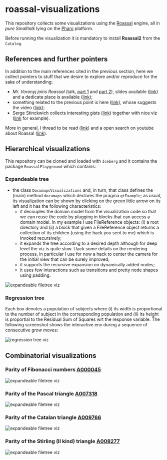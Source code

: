 # roassal-visualizations

This repository collects some visualizations using the [Roassal](http://agilevisualization.com/) 
engine, all in *pure Smalltalk* lying on the [Pharo](http://pharo.org/) platform.

Before running the visualization it is mandatory to install __Roassal2__ from the `Catalog`.

## References and further pointers

In addition to the main references cited in the previous section, here we collect pointers to stuff that we desire to
explore and/or reproduce for the sake of understanding:

- *Mr. Voronyj joins Roassal* (talk, [part 1](https://www.youtube.com/watch?v=IUpndOXOsnY) and [part 2](https://www.youtube.com/watch?v=XsF3YaC1m_w)), slides available ([link](http://esug.org/data/ESUG2014/2%20tuesday/1500-1530%20Mr.%20Voronyj%20joins%20Roassal/PresVoronyjDiagram.pdf)) and a dedicate place is available ([link](http://natalia.tymch.uk/RTVoronyjDiagram/));
- something related to the previous point is here ([link](http://lists.pharo.org/pipermail/pharo-dev_lists.pharo.org/2014-August/099437.html)), whose suggests the video ([link](https://www.youtube.com/watch?v=CuimMwuZiGA&feature=youtu.be));
- Serge Stinckwich collects interesting gists ([link](https://gist.github.com/SergeStinckwich?direction=desc&sort=updated)) together with nice viz ([link](https://www.youtube.com/watch?v=tadvdsSC98w) for example).

More in general, I thread to be read ([link](https://www.reddit.com/r/smalltalk/comments/723kqr/what_do_you_do_with_pharosqueak/)) and a open search on youtube about Roassal ([link](https://www.youtube.com/results?search_query=roassal)).

## Hierarchical visualizations

This repository can be cloned and loaded with `Iceberg` and it contains the package `RoassalPlayground` which contains:

### Expandeable tree
- the class `DocumapsVisualizations` and, in turn, that class defines the (main) method `documaps` which declares the pragma `gtExample`; as usual, its visualization can be shown by clicking on the green little arrow on its left and it has the following characteristics:
  - it decouples the domain model from the visualization code so that we can reuse the code by plugging in blocks that can access a domain model. In my example I use FileReference objects: (i) a root directory and (ii) a block that given a FileReference object returns a collection of its children (using the hack you sent to me) which is invoked recursively;
  - it expands the tree according to a desired depth although for deep level the viz is quite slow. I lack some details on the rendering process, in particular I use for now a hack to center the camera for the initial view that can be surely improved;
  - it supports the recursive expansion on dynamically added nodes;
  - it uses few interactions such as transitions and pretty node shapes using padding.
  
![expandeable filetree viz](https://github.com/massimo-nocentini/roassal-visualizations/blob/master/filetree.svg)

### Regression tree
Each box denotes a population of subjects where (i) its width is proportional to the number of subject in the corresponding
population and (ii) its height is proportial to the Residual Sum of Squares wrt the response variable. The following screenshot shows the interactive env during a sequence of consecutive *grow* moves:

![regression tree viz](https://github.com/massimo-nocentini/roassal-visualizations/blob/master/regression-tree-during-grow-moves.png)

## Combinatorial visualizations

### Parity of Fibonacci numbers [A000045](https://oeis.org/A000045)
![expandeable filetree viz](https://github.com/massimo-nocentini/roassal-visualizations/blob/master/fibonacci.svg)

### Parity of the Pascal triangle [A007318](https://oeis.org/A007318)
![expandeable filetree viz](https://github.com/massimo-nocentini/roassal-visualizations/blob/master/pascal.svg)

### Parity of the Catalan triangle [A009766](https://oeis.org/A009766)
![expandeable filetree viz](https://github.com/massimo-nocentini/roassal-visualizations/blob/master/catalan.svg)

### Parity of the Stirling (II kind) triangle [A008277](https://oeis.org/A008277)
![expandeable filetree viz](https://github.com/massimo-nocentini/roassal-visualizations/blob/master/stirlingII.svg)


